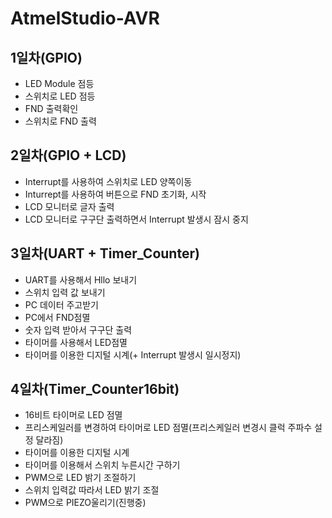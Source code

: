 # AtmelStudio-AVR

## 1일차(GPIO)
- LED Module 점등
- 스위치로 LED 점등
- FND 출력확인
- 스위치로 FND 출력

## 2일차(GPIO + LCD)
- Interrupt를 사용하여 스위치로 LED 양쪽이동
- Inturrept를 사용하여 버튼으로 FND 초기화, 시작 
- LCD 모니터로 글자 출력
- LCD 모니터로 구구단 출력하면서 Interrupt 발생시 잠시 중지 

## 3일차(UART + Timer_Counter)
- UART를 사용해서 Hllo 보내기
- 스위치 입력 값 보내기
- PC 데이터 주고받기
- PC에서 FND점멸 
- 숫자 입력 받아서 구구단 출력
- 타이머를 사용해서 LED점멸
- 타이머를 이용한 디지털 시계(+ Interrupt 발생시 일시정지)

## 4일차(Timer_Counter16bit)
- 16비트 타이머로 LED 점멸
- 프리스케일러를 변경하여 타이머로 LED 점멸(프리스케일러 변경시 클럭 주파수 설정 달라짐)
- 타이머를 이용한 디지털 시계
- 타이머를 이용해서 스위치 누른시간 구하기
- PWM으로 LED 밝기 조절하기
- 스위치 입력값 따라서 LED 밝기 조절
- PWM으로 PIEZO울리기(진행중)

